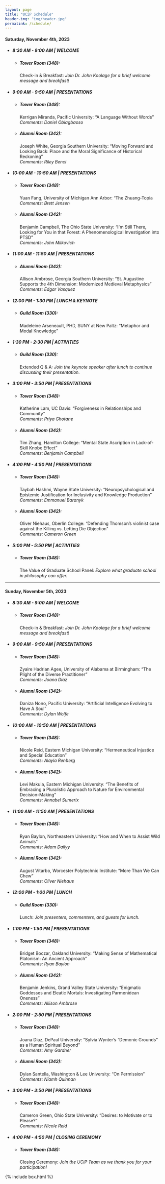 ```yaml
---
layout: page
title: "UCiP Schedule"
header-img: "img/header.jpg"
permalink: /schedule/
---
```


<div class="container">
  <div class="col-sm-9 col-xs-12">
    <!--<div>
      <h3 class="home-h3">The 2023 UCiP was a resounding success! Thank you to everyone who helped make it what it was.</h3>
      <p><small>You can view the 2023 Schedule, along with the abstracts, <a href="{{ site.baseurl }}/history/">here</a>.</small></p>
      <h3 class="home-h3">We are currently accepting submissions for our virtual 2023 UCiP!</h3>
      <p><small>You can view past schedules, along with the abstracts, <a href="{{ site.baseurl }}/history/">here</a>.</small></p>-->
      <!--<h3 class="home-h3">We are currently working on our 2020 UCiP Schedule!</h3>
      <p><small>Please check back at the end of February.</small></p>
      <h3 class="home-h3">2023 UCiP Schedule</h3>
    </div>-->
    <div>
      <!--<h4 class="schedule-header">Friday, November 6th, 2020</h4>
      <ul class="schedule-list">
        <li><h5>7:00 PM - 9:00 PM | WELCOME EVENT</h5>
          <ul class="schedule-list">
            <li><h5>Alumni Lounge (232):</h5>
              <p>Welcome Event: <em>Join the EMU Philosophy Club and your fellow participants for this laid-back meet & greet! Light refreshments are provided.</em></p>
            </li>
          </ul>
        </li>
      </ul>-->
      <h4 class="schedule-header">Saturday, November 4th, 2023</h4>
      <ul class="schedule-list">
        <li><h5>8:30 AM - 9:00 AM | WELCOME</h5>
          <ul class="schedule-list">
            <li><h5>Tower Room (348):</h5>
              <p>Check-in & Breakfast: <em>Join Dr. John Koolage for a brief welcome message and breakfast!</em></p>              
            </li>
          </ul>
        </li>
        <li><h5>9:00 AM - 9:50 AM | PRESENTATIONS</h5>
          <ul class="schedule-list">
            <li><h5>Tower Room (348):</h5>
              <p>Kerrigan Miranda, Pacific University: “A Language Without Words” <br>
              <em>Comments: Daniel Obiagbaoso</em></p>              
            </li>
            <li><h5>Alumni Room (342):</h5>
              <p>Joseph White, Georgia Southern University: “Moving Forward and Looking Back: Place and the Moral Significance of Historical Reckoning”<br>
              <em>Comments: Riley Benci</em></p>
            </li>
          </ul>
        </li>
        <li><h5>10:00 AM - 10:50 AM | PRESENTATIONS</h5>
          <ul class="schedule-list">
            <li><h5>Tower Room (348):</h5>
              <p>Yuan Fang, University of Michigan Ann Arbor: “The Zhuang-Topia<br>
              <em>Comments: Brett Jensen</em></p>              
            </li>
            <li><h5>Alumni Room (342):</h5>
              <p>Benjamin Campbell, The Ohio State University: “I'm Still There, Looking for You in that Forest: A Phenomenological Investigation into PTSD”<br>
              <em>Comments: John Milkovich</em></p>
            </li>
          </ul>
        </li>
        <li><h5>11:00 AM - 11:50 AM | PRESENTATIONS</h5>
          <ul class="schedule-list">
            <!--<li><h5>Tower Room (348):</h5>
              <p>Klayton Silverpen, Central Michigan University: “Reconciling Schroeder, Aparly, and Levy’s View of Addiction”<br>
              <em>Comments: Hailey Smith, Washington State University</em></p>
            </li>-->
            <li><h5>Alumni Room (342):</h5>
              <p>Allison Ambrose, Georgia Southern University: “St. Augustine Supports the 4th Dimension: Modernized Medieval Metaphysics”<br>
              <em>Comments: Edgar Vasquez</em></p>
            </li>
          </ul>
        </li>
        <li><h5>12:00 PM - 1:30 PM | LUNCH & KEYNOTE</h5>
          <ul class="schedule-list">
            <li><h5>Guild Room (330):</h5>
              <p>Madeleine Arseneault, PHD, SUNY at New Paltz: “Metaphor and Modal Knowledge”</p>
            </li>
          </ul>
        </li>
        <li><h5>1:30 PM - 2:30 PM | ACTIVITIES</h5>
          <ul class="schedule-list">
            <li><h5>Guild Room (330):</h5>
              <p>Extended Q & A: <em>Join the keynote speaker after lunch to continue discussing their presentation.</em></p>
            </li>
	          <!--<li>
              <h5>Alumni Room (342):</h5>
              <p>The Value of Graduate School Panel: <em>Explore what graduate school in philosophy can offer.</em></p>              
            </li>-->
          </ul>
        </li>
        <li><h5>3:00 PM - 3:50 PM | PRESENTATIONS</h5>
          <ul class="schedule-list">
            <li><h5>Tower Room (348):</h5>
              <p>Katherine Lam, UC Davis: “Forgiveness in Relationships and Community" <br>
              <em>Comments: Priya Ghotane</em></p>             
            </li>
            <li><h5>Alumni Room (342):</h5>
              <p>Tim Zhang, Hamilton College: “Mental State Ascription in Lack-of-Skill Knobe Effect” <br>
              <em>Comments: Benjamin Campbell</em></p>
            </li>
          </ul>
        </li>
        <li><h5>4:00 PM - 4:50 PM | PRESENTATIONS</h5>
          <ul class="schedule-list">
            <li><h5>Tower Room (348):</h5>
              <p>Taybah Hashmi, Wayne State University: “Neuropsychological and Epistemic Justification for Inclusivity and Knowledge Production”<br>
              <em>Comments: Emmanuel Baranyk</em></p>  
            </li>
            <li><h5>Alumni Room (342):</h5>
              <p>Oliver Niehaus, Oberlin College: “Defending Thomson’s violinist case against the Killing vs. Letting Die Objection" <br>
              <em>Comments: Cameron Green</em></p>
            </li>
          </ul>
        </li>
	<li><h5>5:00 PM - 5:50 PM | ACTIVITIES</h5>
          <ul class="schedule-list">
            <li><h5>Tower Room (348):</h5>
              <p>The Value of Graduate School Panel: <em>Explore what graduate school in philosophy can offer.</em></p>
            </li>
          </ul>
        </li>
      </ul>
    </div>
    <hr>
    <div class="day-2">
      <h4 class="schedule-header">Sunday, November 5th, 2023</h4>
      <ul class="schedule-list">
        <li><h5>8:30 AM - 9:00 AM | WELCOME</h5>
          <ul class="schedule-list">
            <li><h5>Tower Room (348):</h5>
              <p>Check-in & Breakfast: <em>Join Dr. John Koolage for a brief welcome message and breakfast!</em></p>              
            </li>
          </ul>
	      </li>
        <li><h5>9:00 AM - 9:50 AM | PRESENTATIONS</h5>
          <ul class="schedule-list">
            <li><h5>Tower Room (348):</h5>
              <p>Zyaire Hadrian Agee, University of Alabama at Birmingham: “The Plight of the Diverse Practitioner”<br>
              <em>Comments: Joana Diaz</em></p>
            </li>
            <li><h5>Alumni Room (342):</h5>
              <p>Daniza Nono, Pacific University: “Artificial Intelligence Evolving to Have A Soul”<br>
              <em>Comments: Dylan Wolfe</em></p>
            </li>
          </ul>
        </li>
        <li><h5>10:00 AM - 10:50 AM | PRESENTATIONS</h5>
          <ul class="schedule-list">
            <li><h5>Tower Room (348):</h5>
              <p>Nicole Reid, Eastern Michigan University: “Hermeneutical Injustice and Special Education” <br>
              <em>Comments: Alayla Renberg</em></p>
            </li>
            <li><h5>Alumni Room (342):</h5>
              <p>Levi Makula, Eastern Michigan University: “The Benefits of Embracing a Pluralistic Approach to Nature for Environmental Decision-Making"<br>
              <em>Comments: Annabel Sumerix</em></p>
            </li>
          </ul>
        </li>
        <li><h5>11:00 AM - 11:50 AM | PRESENTATIONS</h5>
          <ul class="schedule-list">
            <li><h5>Tower Room (348):</h5>
              <p>Ryan Baylon, Northeastern University: “How and When to Assist Wild Animals”<br>
              <em>Comments: Adam Dailyy</em></p>
            </li>
            <li><h5>Alumni Room (342):</h5>
              <p>August Vitarbo, Worcester Polytechnic Institute: “More Than We Can Chew”<br>
              <em>Comments: Oliver Niehaus</em></p>
            </li>
          </ul>
        </li>
        <li><h5>12:00 PM - 1:00 PM | LUNCH</h5>
          <ul class="schedule-list">
            <li><h5>Guild Room (330):</h5>
              <p>Lunch: <em>Join presenters, commenters, and guests for lunch.</em></p>
            </li>
          </ul>
        </li>
        <li><h5>1:00 PM - 1:50 PM | PRESENTATIONS</h5>
          <ul class="schedule-list">
            <li><h5>Tower Room (348):</h5>
              <p>Bridget Boczar, Oakland University: “Making Sense of Mathematical Platonism: An Ancient Approach”<br>
              <em>Comments: Ryan Baylon</em></p>
            </li>
            <li><h5>Alumni Room (342):</h5>
              <p>Benjamin Jenkins, Grand Valley State University: “Enigmatic Goddesses and Eleatic Mortals: Investigating Parmenidean Oneness”<br>
              <em>Comments: Allison Ambrose</em></p>
            </li>
          </ul>
        </li>
        <li><h5>2:00 PM - 2:50 PM | PRESENTATIONS</h5>
          <ul class="schedule-list">
            <li><h5>Tower Room (348):</h5>
              <p>Joana Diaz, DePaul University: “Sylvia Wynter’s “Demonic Grounds” as a Human Spiritual Beyond” <br>
              <em>Comments: Amy Gardner</em></p>
            </li>
            <li><h5>Alumni Room (342):</h5>
              <p>Dylan Santella, Washington & Lee University: “On Permission”<br>
              <em>Comments: Niamh Quinnan</em></p>
            </li>
          </ul>
        </li>
        <li><h5>3:00 PM - 3:50 PM | PRESENTATIONS</h5>
          <ul class="schedule-list">
            <li><h5>Tower Room (348):</h5>
              <p>Cameron Green, Ohio State University: “Desires: to Motivate or to Please?”<br>
              <em>Comments: Nicole Reid</em></p>
            </li>
            <!--<li><h5>Alumni Room (342):</h5>
              <p>Marshall Scheider, Portland State University: “On the Deconstruction of Metaphysics: Heidegger’s Ontology of Objects”<br>
              <em>Comments: Patrick Jobst, Eastern Michigan University</em></p>
            </li>-->
          </ul>
        </li>
        <li><h5>4:00 PM - 4:50 PM | CLOSING CEREMONY</h5>
          <ul class="schedule-list">
            <li><h5>Tower Room (348):</h5>
              <p>Closing Ceremony: <em>Join the UCiP Team as we thank you for your participation!</em></p>              
            </li>
          </ul>
        </li>
      </ul>
    </div>
  </div>
  {% include box.html %}
</div>
